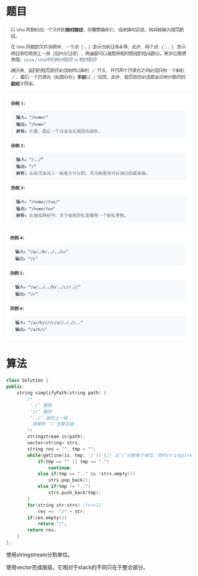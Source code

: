 # 题目

![img](./image/q1.png)

![img](./image/q2.png)

![img](./image/q3.png)

# 算法

```c++
class Solution {
public:
    string simplifyPath(string path) {
        /*
         ‘./’ 删除
         ‘//’ 删除
         ‘../’ 返回上一级
          结尾的 ‘/’也要去掉
        */
        stringstream is(path);
        vector<string> strs;
        string res = "", tmp = "";
        while(getline(is, tmp, '/')) {// 以‘/’分割每个单位，同时stringstream并不会放入‘/’
            if(tmp == "" || tmp == ".")
                continue;
            else if(tmp == ".." && !strs.empty())
                strs.pop_back();
            else if(tmp != "..")
                strs.push_back(tmp);
        }
        for(string str:strs) //c++11
            res +=  "/" + str;
        if(res.empty())
            return "/";
        return res;
    }
};
```

使用stringstream分割单位。

使用vector完成层级，它相对于stack的不同只在于整合部分。